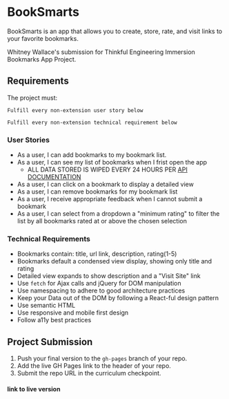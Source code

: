# BookSmarts

BookSmarts is an app that allows you to create, store, rate, and visit links to your favorite bookmarks.

Whitney Wallace's submission for Thinkful Engineering Immersion Bookmarks App Project.

## Requirements

The project must:

```Fulfill every non-extension user story below```

```Fulfill every non-extension technical requirement below```


### User Stories

* As a user, I can add bookmarks to my bookmark list.
* As a user, I can see my list of bookmarks when I frist open the app
  * ALL DATA STORED IS WIPED EVERY 24 HOURS PER [API DOCUMENTATION](https://thinkful-list-api.herokuapp.com/endpoints/bookmarks)
* As a user, I can click on a bookmark to display a detailed view
* As a user, I can remove bookmarks for my bookmark list
* As a user, I receive appropriate feedback when I cannot submit a bookmark
* As a user, I can select from a dropdown a "minimum rating" to filter the list by all bookmarks rated at or above the chosen selection


### Technical Requirements

* Bookmarks contain: title, url link, description, rating(1-5)
* Bookmarks default a condensed view display, showing only title and rating
* Detailed view expands to show description and a "Visit Site" link
* Use `fetch` for Ajax calls and jQuery for DOM manipulation
* Use namespacing to adhere to good architecture practices
* Keep your Data out of the DOM by following a React-ful design pattern
* Use semantic HTML
* Use responsive and mobile first design
* Follow a11y best practices

## Project Submission
1. Push your final version to the `gh-pages` branch of your repo.
2. Add the live GH Pages link to the header of your repo.
3. Submit the repo URL in the curriculum checkpoint.

#### link to live version


